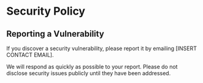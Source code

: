 # Security Policy

## Reporting a Vulnerability

If you discover a security vulnerability, please report it by emailing [INSERT CONTACT EMAIL].

We will respond as quickly as possible to your report. Please do not disclose security issues publicly until they have been addressed.